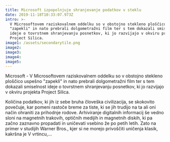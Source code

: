 ```yaml
---
title: Microsoft izpopolnjuje shranjevanje podatkov v steklu
date: 2019-11-18T10:33:07.973Z
intro: >-
  V Microsoftovem raziskovalnem oddelku so v obstojno stekleno ploščico uspešno
  "zapekli" in nato prebrali dolgometražni film ter s tem dokazali smiselnost
  ideje o tovrstnem shranjevanju posnetkov, ki jo razvijajo v okviru projekta
  Project Silica.
image1: /assets/secondarytile.png
image2:
image3:
image4:
image5:
---
```


Microsoft - V Microsoftovem raziskovalnem oddelku so v obstojno stekleno ploščico uspešno "zapekli" in nato prebrali dolgometražni film ter s tem dokazali smiselnost ideje o tovrstnem shranjevanju posnetkov, ki jo razvijajo v okviru projekta Project Silica.

Količina podatkov, ki jih iz sebe bruha človeška civilizacija, se skokovito povečuje, kar pomeni rastoče breme za tiste, ki se jih trudijo na ta ali oni način ohraniti za prihodnje rodove. Arhiviranje digitalnih informacij še vedno sloni na magnetnih trakovih, optičnih medijih in magnetnih diskih, ki pa začno zaznavno propadati in uničevati vsebino že po petih letih. Zato na primer v studijih Warner Bros., kjer si ne morejo privoščiti uničenja klasik, kakršna je V vrtincu,...
